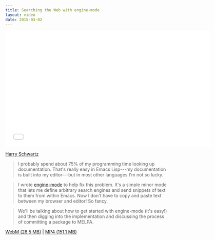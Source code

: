 ```yaml
---
title: Searching the Web with engine-mode
layout: video
date: 2015-03-02
---
```


<iframe width="640" height="360" src="//www.youtube.com/embed/MBhJBMYfWUo" frameborder="0" allowfullscreen></iframe>

[Harry Schwartz]

> I probably spend about 75% of my programming time looking up
> documentation. That's really easy in Emacs Lisp---my documentation
> is built into my editor---but in most other languages I'm not so
> lucky.

> I wrote [engine-mode] to help fix this problem. It's a simple minor
> mode that lets me define arbitrary search engines and send snippets
> of text to them from within Emacs. Now I don't have to copy and
> paste text between my browser and editor! So fancy.

> We'll be talking about how to get started with engine-mode (it's
> easy!) and then digging into the implementation and discussing the
> process of committing a package to MELPA.

[WebM (28.5 MB)](https://s3-us-west-2.amazonaws.com/emacsnyc/videos/searching-the-web-with-engine-mode.webm) |
[MP4 (151.1 MB)](https://s3-us-west-2.amazonaws.com/emacsnyc/videos/searching-the-web-with-engine-mode.mp4)

[Harry Schwartz]: http://harryrschwartz.com
[engine-mode]: http://github.com/hrs/engine-mode
